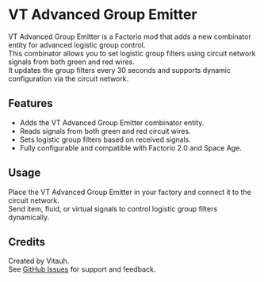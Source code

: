 # VT Advanced Group Emitter

VT Advanced Group Emitter is a Factorio mod that adds a new combinator entity for advanced logistic group control.  
This combinator allows you to set logistic group filters using circuit network signals from both green and red wires.  
It updates the group filters every 30 seconds and supports dynamic configuration via the circuit network.

## Features

- Adds the VT Advanced Group Emitter combinator entity.
- Reads signals from both green and red circuit wires.
- Sets logistic group filters based on received signals.
- Fully configurable and compatible with Factorio 2.0 and Space Age.

## Usage

Place the VT Advanced Group Emitter in your factory and connect it to the circuit network.  
Send item, fluid, or virtual signals to control logistic group filters dynamically.

## Credits

Created by Vitauh.  
See [GitHub Issues](https://github.com/CharlesPicard/VT-Advanced-Group-Emitter.git/issues) for support and feedback.
